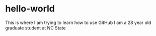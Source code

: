 # hello-world
This is where I am trying to learn how to use GitHub
I am a 28 year old graduate student at NC State
